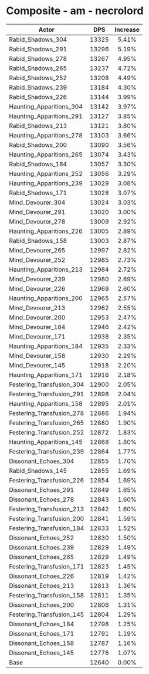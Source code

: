 # Composite - am - necrolord
| Actor | DPS | Increase |
|---|:---:|:---:|
|Rabid_Shadows_304|13325|5.41%|
|Rabid_Shadows_291|13296|5.19%|
|Rabid_Shadows_278|13267|4.95%|
|Rabid_Shadows_265|13237|4.72%|
|Rabid_Shadows_252|13208|4.49%|
|Rabid_Shadows_239|13184|4.30%|
|Rabid_Shadows_226|13144|3.99%|
|Haunting_Apparitions_304|13142|3.97%|
|Haunting_Apparitions_291|13127|3.85%|
|Rabid_Shadows_213|13121|3.80%|
|Haunting_Apparitions_278|13103|3.66%|
|Rabid_Shadows_200|13090|3.56%|
|Haunting_Apparitions_265|13074|3.43%|
|Rabid_Shadows_184|13057|3.30%|
|Haunting_Apparitions_252|13056|3.29%|
|Haunting_Apparitions_239|13029|3.08%|
|Rabid_Shadows_171|13028|3.07%|
|Mind_Devourer_304|13024|3.03%|
|Mind_Devourer_291|13020|3.00%|
|Mind_Devourer_278|13009|2.92%|
|Haunting_Apparitions_226|13005|2.89%|
|Rabid_Shadows_158|13003|2.87%|
|Mind_Devourer_265|12997|2.82%|
|Mind_Devourer_252|12985|2.73%|
|Haunting_Apparitions_213|12984|2.72%|
|Mind_Devourer_239|12980|2.69%|
|Mind_Devourer_226|12969|2.60%|
|Haunting_Apparitions_200|12965|2.57%|
|Mind_Devourer_213|12962|2.55%|
|Mind_Devourer_200|12953|2.47%|
|Mind_Devourer_184|12946|2.42%|
|Mind_Devourer_171|12938|2.35%|
|Haunting_Apparitions_184|12935|2.33%|
|Mind_Devourer_158|12930|2.29%|
|Mind_Devourer_145|12918|2.20%|
|Haunting_Apparitions_171|12916|2.18%|
|Festering_Transfusion_304|12900|2.05%|
|Festering_Transfusion_291|12898|2.04%|
|Haunting_Apparitions_158|12895|2.01%|
|Festering_Transfusion_278|12886|1.94%|
|Festering_Transfusion_265|12880|1.90%|
|Festering_Transfusion_252|12872|1.83%|
|Haunting_Apparitions_145|12868|1.80%|
|Festering_Transfusion_239|12864|1.77%|
|Dissonant_Echoes_304|12855|1.70%|
|Rabid_Shadows_145|12855|1.69%|
|Festering_Transfusion_226|12854|1.69%|
|Dissonant_Echoes_291|12849|1.65%|
|Dissonant_Echoes_278|12843|1.60%|
|Festering_Transfusion_213|12842|1.60%|
|Festering_Transfusion_200|12841|1.59%|
|Festering_Transfusion_184|12833|1.52%|
|Dissonant_Echoes_252|12830|1.50%|
|Dissonant_Echoes_239|12829|1.49%|
|Dissonant_Echoes_265|12829|1.49%|
|Festering_Transfusion_171|12823|1.45%|
|Dissonant_Echoes_226|12819|1.42%|
|Dissonant_Echoes_213|12813|1.36%|
|Festering_Transfusion_158|12811|1.35%|
|Dissonant_Echoes_200|12806|1.31%|
|Festering_Transfusion_145|12804|1.29%|
|Dissonant_Echoes_184|12798|1.25%|
|Dissonant_Echoes_171|12791|1.19%|
|Dissonant_Echoes_158|12787|1.16%|
|Dissonant_Echoes_145|12776|1.07%|
|Base|12640|0.00%|
